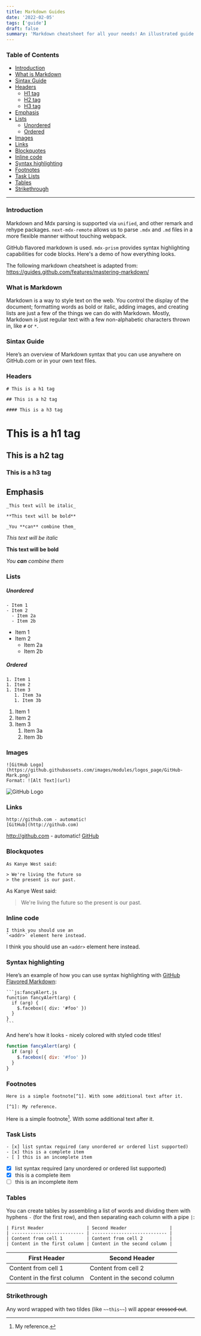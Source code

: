 ```yaml
---
title: Markdown Guides
date: '2022-02-05'
tags: ['guide']
draft: false
summary: 'Markdown cheatsheet for all your needs! An illustrated guide based on GitHub Flavored Markdown.'
---
```


### Table of Contents

- [Introduction](#introduction)
- [What is Markdown](#what-is)
- [Sintax Guide](#sintax)
- [Headers](#headers)
  - [H1 tag](#headers-h1)
  - [H2 tag](#headers-h2)
  - [H3 tag](#headers-h3)
- [Emphasis](#emphasis)
- [Lists](#lists)
  - [Unordered](#lists-unordered)
  - [Ordered](#lists-ordered)
- [Images](#images)
- [Links](#links)
- [Blockquotes](#blockquotes)
- [Inline code](#inline-code)
- [Syntax highlighting](#syntax-highlighting)
- [Footnotes](#footnotes)
- [Task Lists](#task-list)
- [Tables](#tables)
- [Strikethrough](#strikethrough)

---

### Introduction <a name="introduction"></a>

Markdown and Mdx parsing is supported via `unified`, and other remark and rehype packages. `next-mdx-remote` allows us to parse `.mdx` and `.md` files in a more flexible manner without touching webpack.

GitHub flavored markdown is used. `mdx-prism` provides syntax highlighting capabilities for code blocks. Here's a demo of how everything looks.

The following markdown cheatsheet is adapted from: https://guides.github.com/features/mastering-markdown/

### What is Markdown <a name="what-is"></a>

Markdown is a way to style text on the web. You control the display of the document; formatting words as bold or italic, adding images, and creating lists are just a few of the things we can do with Markdown. Mostly, Markdown is just regular text with a few non-alphabetic characters thrown in, like `#` or `*`.

### Sintax Guide <a name="sintax"></a>

Here’s an overview of Markdown syntax that you can use anywhere on GitHub.com or in your own text files.

### Headers <a name="headers"></a>

```
# This is a h1 tag

## This is a h2 tag

#### This is a h3 tag
```

# This is a h1 tag <a name="headers-h1"></a>

## This is a h2 tag <a name="headers-h2"></a>

### This is a h3 tag <a name="headers-h3"></a>

## Emphasis <a name="emphasis"></a>

```
_This text will be italic_

**This text will be bold**

_You **can** combine them_
```

_This text will be italic_

**This text will be bold**

_You **can** combine them_

### Lists <a name="lists"></a>

##### Unordered <a name="lists-unordered"></a>

```
- Item 1
- Item 2
  - Item 2a
  - Item 2b
```

- Item 1
- Item 2
  - Item 2a
  - Item 2b

##### Ordered <a name="lists-ordered"></a>

```
1. Item 1
1. Item 2
1. Item 3
   1. Item 3a
   1. Item 3b
```

1. Item 1
1. Item 2
1. Item 3
   1. Item 3a
   1. Item 3b

### Images <a name="images"></a>

```
![GitHub Logo](https://github.githubassets.com/images/modules/logos_page/GitHub-Mark.png)
Format: ![Alt Text](url)
```

![GitHub Logo](https://github.githubassets.com/images/modules/logos_page/GitHub-Mark.png)

### Links <a name="links"></a>

```
http://github.com - automatic!
[GitHub](http://github.com)
```

http://github.com - automatic!
[GitHub](http://github.com)

### Blockquotes <a name="blockquotes"></a>

```
As Kanye West said:

> We're living the future so
> the present is our past.
```

As Kanye West said:

> We're living the future so
> the present is our past.

### Inline code <a name="inline-code"></a>

```
I think you should use an
`<addr>` element here instead.
```

I think you should use an
`<addr>` element here instead.

### Syntax highlighting <a name="syntax-highlighting"></a>

Here’s an example of how you can use syntax highlighting with [GitHub Flavored Markdown](https://help.github.com/articles/basic-writing-and-formatting-syntax/):

````
```js:fancyAlert.js
function fancyAlert(arg) {
  if (arg) {
    $.facebox({ div: '#foo' })
  }
}
```
````

And here's how it looks - nicely colored with styled code titles!

```js:fancyAlert.js
function fancyAlert(arg) {
  if (arg) {
    $.facebox({ div: '#foo' })
  }
}
```

### Footnotes <a name="footnotes"></a>

```
Here is a simple footnote[^1]. With some additional text after it.

[^1]: My reference.
```

Here is a simple footnote[^1]. With some additional text after it.

[^1]: My reference.

### Task Lists <a name="task-lists"></a>

```
- [x] list syntax required (any unordered or ordered list supported)
- [x] this is a complete item
- [ ] this is an incomplete item
```

- [x] list syntax required (any unordered or ordered list supported)
- [x] this is a complete item
- [ ] this is an incomplete item

### Tables <a name="tables"></a>

You can create tables by assembling a list of words and dividing them with hyphens `-` (for the first row), and then separating each column with a pipe `|`:

```
| First Header                | Second Header                |
| --------------------------- | ---------------------------- |
| Content from cell 1         | Content from cell 2          |
| Content in the first column | Content in the second column |
```

| First Header                | Second Header                |
| --------------------------- | ---------------------------- |
| Content from cell 1         | Content from cell 2          |
| Content in the first column | Content in the second column |

### Strikethrough <a name="strikethrough"></a>

Any word wrapped with two tildes (like `~~this~~`) will appear ~~crossed out~~.
